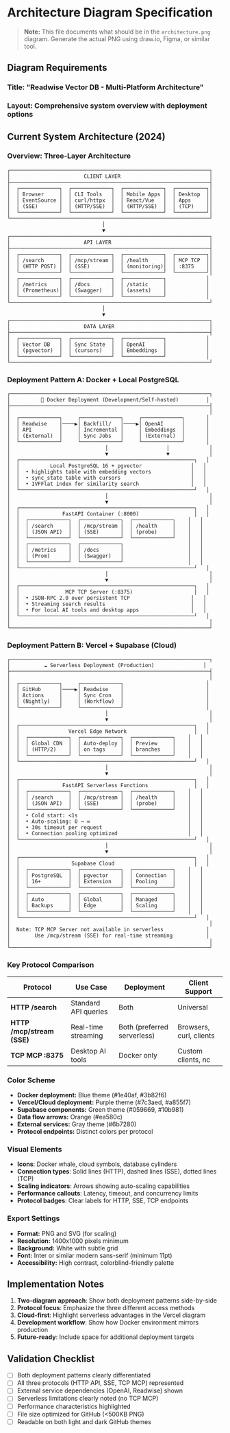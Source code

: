 # Architecture Diagram Specification

> **Note:** This file documents what should be in the `architecture.png` diagram.
> Generate the actual PNG using draw.io, Figma, or similar tool.

## Diagram Requirements

### Title: "Readwise Vector DB - Multi-Platform Architecture"

### Layout: Comprehensive system overview with deployment options

## Current System Architecture (2024)

### Overview: Three-Layer Architecture

```text
┌─────────────────────────────────────────────────────────────────┐
│                        CLIENT LAYER                             │
├─────────────────────────────────────────────────────────────────┤
│  ┌─────────────┐  ┌─────────────┐  ┌─────────────┐  ┌──────────┐│
│  │ Browser     │  │ CLI Tools   │  │ Mobile Apps │  │ Desktop  ││
│  │ EventSource │  │ curl/httpx  │  │ React/Vue   │  │ Apps     ││
│  │ (SSE)       │  │ (HTTP/SSE)  │  │ (HTTP/SSE)  │  │ (TCP)    ││
│  └─────────────┘  └─────────────┘  └─────────────┘  └──────────┘│
└─────────────────────────────────────────────────────────────────┘
                               │
                               ▼
┌─────────────────────────────────────────────────────────────────┐
│                        API LAYER                                │
├─────────────────────────────────────────────────────────────────┤
│  ┌─────────────┐  ┌─────────────┐  ┌─────────────┐  ┌──────────┐│
│  │ /search     │  │ /mcp/stream │  │ /health     │  │ MCP TCP  ││
│  │ (HTTP POST) │  │ (SSE)       │  │ (monitoring)│  │ :8375    ││
│  └─────────────┘  └─────────────┘  └─────────────┘  └──────────┘│
│  ┌─────────────┐  ┌─────────────┐  ┌─────────────┐             │
│  │ /metrics    │  │ /docs       │  │ /static     │             │
│  │ (Prometheus)│  │ (Swagger)   │  │ (assets)    │             │
│  └─────────────┘  └─────────────┘  └─────────────┘             │
└─────────────────────────────────────────────────────────────────┘
                               │
                               ▼
┌─────────────────────────────────────────────────────────────────┐
│                        DATA LAYER                               │
├─────────────────────────────────────────────────────────────────┤
│  ┌─────────────┐  ┌─────────────┐  ┌─────────────┐             │
│  │ Vector DB   │  │ Sync State  │  │ OpenAI      │             │
│  │ (pgvector)  │  │ (cursors)   │  │ Embeddings  │             │
│  └─────────────┘  └─────────────┘  └─────────────┘             │
└─────────────────────────────────────────────────────────────────┘
```

### Deployment Pattern A: Docker + Local PostgreSQL

```text
┌─────────────────────────────────────────────────────────────────┐
│          🐳 Docker Deployment (Development/Self-hosted)         │
├─────────────────────────────────────────────────────────────────┤
│                                                                 │
│  ┌─────────────┐     ┌─────────────┐     ┌─────────────┐       │
│  │ Readwise    │────▶│ Backfill/   │────▶│ OpenAI      │       │
│  │ API         │     │ Incremental │     │ Embeddings  │       │
│  │ (External)  │     │ Sync Jobs   │     │ (External)  │       │
│  └─────────────┘     └─────────────┘     └─────────────┘       │
│                               │                   │             │
│                               ▼                   ▼             │
│  ┌─────────────────────────────────────────────────────────┐   │
│  │          Local PostgreSQL 16 + pgvector                │   │
│  │  • highlights table with embedding vectors             │   │
│  │  • sync_state table with cursors                       │   │
│  │  • IVFFlat index for similarity search                 │   │
│  └─────────────────────────────────────────────────────────┘   │
│                               │                                 │
│                               ▼                                 │
│  ┌─────────────────────────────────────────────────────────┐   │
│  │              FastAPI Container (:8000)                  │   │
│  │  ┌─────────────┐  ┌─────────────┐  ┌─────────────┐    │   │
│  │  │ /search     │  │ /mcp/stream │  │ /health     │    │   │
│  │  │ (JSON API)  │  │ (SSE)       │  │ (probe)     │    │   │
│  │  └─────────────┘  └─────────────┘  └─────────────┘    │   │
│  │  ┌─────────────┐  ┌─────────────┐                     │   │
│  │  │ /metrics    │  │ /docs       │                     │   │
│  │  │ (Prom)      │  │ (Swagger)   │                     │   │
│  │  └─────────────┘  └─────────────┘                     │   │
│  └─────────────────────────────────────────────────────────┘   │
│                               │                                 │
│                               ▼                                 │
│  ┌─────────────────────────────────────────────────────────┐   │
│  │               MCP TCP Server (:8375)                    │   │
│  │  • JSON-RPC 2.0 over persistent TCP                    │   │
│  │  • Streaming search results                            │   │
│  │  • For local AI tools and desktop apps                 │   │
│  └─────────────────────────────────────────────────────────┘   │
│                                                                 │
└─────────────────────────────────────────────────────────────────┘
```

### Deployment Pattern B: Vercel + Supabase (Cloud)

```text
┌─────────────────────────────────────────────────────────────────┐
│           ☁️ Serverless Deployment (Production)                │
├─────────────────────────────────────────────────────────────────┤
│                                                                 │
│  ┌─────────────┐     ┌─────────────┐                           │
│  │ GitHub      │────▶│ Readwise    │                           │
│  │ Actions     │     │ Sync Cron   │                           │
│  │ (Nightly)   │     │ (Workflow)  │                           │
│  └─────────────┘     └─────────────┘                           │
│                               │                                 │
│                               ▼                                 │
│  ┌─────────────────────────────────────────────────────────┐   │
│  │                Vercel Edge Network                      │   │
│  │  ┌─────────────┐  ┌─────────────┐  ┌─────────────┐    │   │
│  │  │ Global CDN  │  │ Auto-deploy │  │ Preview     │    │   │
│  │  │ (HTTP/2)    │  │ on tags     │  │ branches    │    │   │
│  │  └─────────────┘  └─────────────┘  └─────────────┘    │   │
│  └─────────────────────────────────────────────────────────┘   │
│                               │                                 │
│                               ▼                                 │
│  ┌─────────────────────────────────────────────────────────┐   │
│  │              FastAPI Serverless Functions               │   │
│  │  ┌─────────────┐  ┌─────────────┐  ┌─────────────┐    │   │
│  │  │ /search     │  │ /mcp/stream │  │ /health     │    │   │
│  │  │ (JSON API)  │  │ (SSE)       │  │ (probe)     │    │   │
│  │  └─────────────┘  └─────────────┘  └─────────────┘    │   │
│  │  • Cold start: <1s                                    │   │
│  │  • Auto-scaling: 0 → ∞                                │   │
│  │  • 30s timeout per request                            │   │
│  │  • Connection pooling optimized                       │   │
│  └─────────────────────────────────────────────────────────┘   │
│                               │                                 │
│                               ▼                                 │
│  ┌─────────────────────────────────────────────────────────┐   │
│  │                 Supabase Cloud                          │   │
│  │  ┌─────────────┐  ┌─────────────┐  ┌─────────────┐    │   │
│  │  │ PostgreSQL  │  │ pgvector    │  │ Connection  │    │   │
│  │  │ 16+         │  │ Extension   │  │ Pooling     │    │   │
│  │  └─────────────┘  └─────────────┘  └─────────────┘    │   │
│  │  ┌─────────────┐  ┌─────────────┐  ┌─────────────┐    │   │
│  │  │ Auto        │  │ Global      │  │ Managed     │    │   │
│  │  │ Backups     │  │ Edge        │  │ Scaling     │    │   │
│  │  └─────────────┘  └─────────────┘  └─────────────┘    │   │
│  └─────────────────────────────────────────────────────────┘   │
│                                                                 │
│  Note: TCP MCP Server not available in serverless              │
│        Use /mcp/stream (SSE) for real-time streaming           │
│                                                                 │
└─────────────────────────────────────────────────────────────────┘
```

### Key Protocol Comparison

| Protocol | Use Case | Deployment | Client Support |
|----------|----------|------------|----------------|
| **HTTP /search** | Standard API queries | Both | Universal |
| **HTTP /mcp/stream (SSE)** | Real-time streaming | Both (preferred serverless) | Browsers, curl, clients |
| **TCP MCP :8375** | Desktop AI tools | Docker only | Custom clients, nc |

### Color Scheme

- **Docker deployment:** Blue theme (#1e40af, #3b82f6)
- **Vercel/Cloud deployment:** Purple theme (#7c3aed, #a855f7)
- **Supabase components:** Green theme (#059669, #10b981)
- **Data flow arrows:** Orange (#ea580c)
- **External services:** Gray theme (#6b7280)
- **Protocol endpoints:** Distinct colors per protocol

### Visual Elements

- **Icons**: Docker whale, cloud symbols, database cylinders
- **Connection types**: Solid lines (HTTP), dashed lines (SSE), dotted lines (TCP)
- **Scaling indicators**: Arrows showing auto-scaling capabilities
- **Performance callouts**: Latency, timeout, and concurrency limits
- **Protocol badges**: Clear labels for HTTP, SSE, TCP endpoints

### Export Settings

- **Format:** PNG and SVG (for scaling)
- **Resolution:** 1400x1000 pixels minimum
- **Background:** White with subtle grid
- **Font:** Inter or similar modern sans-serif (minimum 11pt)
- **Accessibility:** High contrast, colorblind-friendly palette

## Implementation Notes

1. **Two-diagram approach**: Show both deployment patterns side-by-side
2. **Protocol focus**: Emphasize the three different access methods
3. **Cloud-first**: Highlight serverless advantages in the Vercel diagram
4. **Development workflow**: Show how Docker environment mirrors production
5. **Future-ready**: Include space for additional deployment targets

## Validation Checklist

- [ ] Both deployment patterns clearly differentiated
- [ ] All three protocols (HTTP API, SSE, TCP MCP) represented
- [ ] External service dependencies (OpenAI, Readwise) shown
- [ ] Serverless limitations clearly noted (no TCP MCP)
- [ ] Performance characteristics highlighted
- [ ] File size optimized for GitHub (<500KB PNG)
- [ ] Readable on both light and dark GitHub themes
